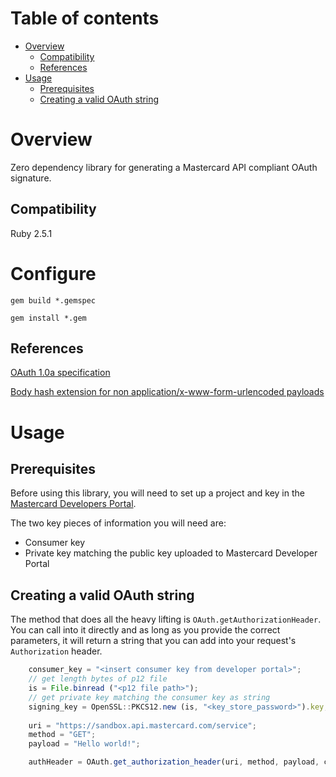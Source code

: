# Table of contents
- [Overview](#overview)
  * [Compatibility](#compatibility)
  * [References](#references)
- [Usage](#usage)
  * [Prerequisites](#prerequisites)
  * [Creating a valid OAuth string](#creating-a-valid-oauth-string)

# Overview
Zero dependency library for generating a Mastercard API compliant OAuth signature.

## Compatibility
Ruby 2.5.1

# Configure
`gem build *.gemspec`

`gem install *.gem`

## References
[OAuth 1.0a specification](https://tools.ietf.org/html/rfc5849)

[Body hash extension for non application/x-www-form-urlencoded payloads](https://tools.ietf.org/id/draft-eaton-oauth-bodyhash-00.html)

# Usage
## Prerequisites
Before using this library, you will need to set up a project and key in the [Mastercard Developers Portal](https://developer.mastercard.com). 

The two key pieces of information you will need are:

* Consumer key
* Private key matching the public key uploaded to Mastercard Developer Portal

## Creating a valid OAuth string
The method that does all the heavy lifting is `OAuth.getAuthorizationHeader`. You can call into it directly and as long as you provide the correct parameters, it will return a string that you can add into your request's `Authorization` header.

```javascript
	consumer_key = "<insert consumer key from developer portal>";
    // get length bytes of p12 file
	is = File.binread ("<p12 file path>");
	// get private key matching the consumer key as string
	signing_key = OpenSSL::PKCS12.new (is, "<key_store_password>").key;
	 
	uri = "https://sandbox.api.mastercard.com/service";
	method = "GET";
	payload = "Hello world!";

	authHeader = OAuth.get_authorization_header(uri, method, payload, consumer_key, signing_key);
```
